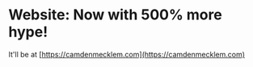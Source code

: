# Website: Now with 500% more hype!

It'll be at [https://camdenmecklem.com](https://camdenmecklem.com)
